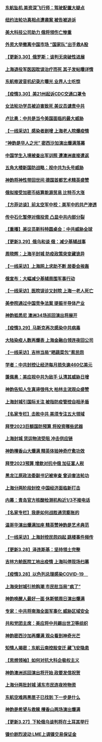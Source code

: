 #### [东航坠机 美资深飞行师：驾驶配置大疑点](../pages/nf4514/n13683989.md) 
#### [纽约法轮功真相点遭袭案 被告被追诉](../pages/nf4514/n13682451.md) 
#### [美大科技公司助力 俄将领伤亡惨重](../pages/nf4514/n13683899.md) 
#### [外资大举撤离中国市场 “国家队”出手救A股](../pages/nf4514/n13683770.md) 
#### [【更新3.30】俄罗斯：谈判无突破性进展](../pages/nf4514/n13683312.md) 
#### [上海退役军医因耽误治疗而死 其子发帖曝详情](../pages/nf4514/n13682858.md) 
#### [东航修波音机纪录片曝光 业界人士吃惊](../pages/nf4514/n13681599.md) 
#### [【疫情3.30】美21州起诉CDC交通口罩令](../pages/nf4514/n13681868.md) 
#### [女法轮功学员被迫害致死 美议员谴责中共](../pages/nf4514/n13682069.md) 
#### [卢比奥：中共是当今美国面临的最大威胁](../pages/nf4514/n13682531.md) 
#### [【一线采访】感染者剧增 上海老人院爆疫情](../pages/nf4514/n13682806.md) 
#### [“神韵是华人之光” 密西沙加演出爆满落幕](../pages/nf4514/n13682869.md) 
#### [中国学生入境被查出军训照 遭澳洲直接遣返](../pages/nf4514/n13682914.md) 
#### [五角大楼新国防战略：视中共为头号威胁](../pages/nf4514/n13682512.md) 
#### [神韵将神性带回世间 德国首都艺术精英盛赞](../pages/nf4514/n13682628.md) 
#### [俄拟接受加密币结算能源贸易 比特币大涨](../pages/nf4514/n13682181.md) 
#### [【方菲访谈】前太空军中校：美军中的共产渗透](../pages/nf4514/n13681422.md) 
#### [传中石化暂停对俄投资 凸显中共内部分裂](../pages/nf4514/n13682268.md) 
#### [【重播】美议员斯科特圆桌会：中共威胁全球](../pages/nf4514/n13681321.md) 
#### [【更新3.29】俄乌和谈 俄：减少基辅战事](../pages/nf4514/n13680855.md) 
#### [周晓辉：上海半封城 防疫政策突变藏诡异](../pages/nf4514/n13679423.md) 
#### [【一线采访】上海网上求助不断 居委会挨轰](../pages/nf4514/n13681327.md) 
#### [俄宣布：大幅减少基辅周围军事行动](../pages/nf4514/n13681409.md) 
#### [【一线采访】医院误诊又封院 上海一老人死亡](../pages/nf4514/n13680719.md) 
#### [美参院通过中国竞争法案 提振半导体产业](../pages/nf4514/n13681136.md) 
#### [神韵抵悉尼 澳洲34场巡回演出将展开](../pages/nf4514/n13675360.md) 
#### [【疫情3.29】马斯克再次感染中共病毒](../pages/nf4514/n13680482.md) 
#### [大陆染疫人数再爆表 上海金融白领连夜回公司](../pages/nf4514/n13680655.md) 
#### [【一线采访】吉林当局“晒蔬菜包”惹民怨](../pages/nf4514/n13680572.md) 
#### [学者：中共封控让经济每月损失逾460亿美元](../pages/nf4514/n13680436.md) 
#### [蓬佩奥：美应视中共为敌手 认清其威胁日增](../pages/nf4514/n13680073.md) 
#### [神韵告知人生真谛很伟大 柏林主流观众盛赞](../pages/nf4514/n13679924.md) 
#### [上海封城引国际关注 被指防疫管控自相矛盾](../pages/nf4514/n13679402.md) 
#### [【名家专栏】击败中共 美须专注五大领域](../pages/nf4514/n13679833.md) 
#### [拜登2023巨额国防预算 将投资哪些武器](../pages/nf4514/n13679550.md) 
#### [上海封城 货运物流受阻 冲击供应链](../pages/nf4514/n13679450.md) 
#### [神韵檀香山大爆满 精英体验神奇疗愈功效](../pages/nf4514/n13679092.md) 
#### [拜登2023预算 增款对抗中俄 加征富人税](../pages/nf4514/n13679355.md) 
#### [黑龙江原政法委副书记被审查 曾迫害法轮功](../pages/nf4514/n13678639.md) 
#### [上海分两阶段封控 中国经济面临新打击](../pages/nf4514/n13679353.md) 
#### [内幕：青岛官方核酸检测机构近1/3不接电话](../pages/nf4514/n13679041.md) 
#### [【名家专栏】我是如何战胜通货膨胀的](../pages/nf4514/n13678858.md) 
#### [温哥华演出爆满加座 精英赞神韵是艺术典范](../pages/nf4514/n13678919.md) 
#### [【一线采访】上海封控民怨四起 跳楼事件频传](../pages/nf4514/n13678660.md) 
#### [【更新3.28】泽连斯基：坚持领土完整](../pages/nf4514/n13678637.md) 
#### [吉林方舱医院工地出疫情 上海叫停现场扫墓](../pages/nf4514/n13678342.md) 
#### [【疫情3.28】以色列总理感染COVID-19　](../pages/nf4514/n13678095.md) 
#### [上海突封城引抢购潮 市民批当局“疯了”](../pages/nf4514/n13677355.md) 
#### [神韵唤醒人最好一面 休斯顿周日演出爆满](../pages/nf4514/n13677806.md) 
#### [专家：中共将南海全面军事化 威胁区域安全](../pages/nf4514/n13677601.md) 
#### [共和党团主席：美应将中共踢出世卫等组织](../pages/nf4514/n13677114.md) 
#### [神韵密西沙加再爆满 观众看到神奇光芒](../pages/nf4514/n13677247.md) 
#### [知情人揭密：东航云南控股变迁 藏飞安隐患](../pages/nf4514/n13677001.md) 
#### [【思想领袖】如何对抗大科企极权主义](../pages/nf4514/n13634492.md) 
#### [神韵澳洲巡回演出将开始 政要发信祝贺](../pages/nf4514/n13660958.md) 
#### [上海分两批封城 浦东市民连夜抢物资](../pages/nf4514/n13676849.md) 
#### [东航空难两黑匣子已找到 下一步是什么](../pages/nf4514/n13676661.md) 
#### [神韵是希望与救赎 檀香山两场演出爆满](../pages/nf4514/n13676664.md) 
#### [【更新3.27】下轮俄乌谈判将在土耳其举行](../pages/nf4514/n13675233.md) 
#### [镍价剧烈波动 LME上调镍交易保证金](../pages/nf4514/n13676740.md) 
